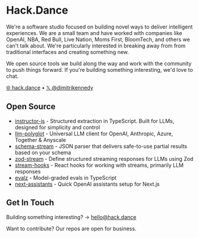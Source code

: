 # Hack.Dance
We're a software studio focused on building novel ways to deliver intelligent experiences. We are a small team and have worked with companies like OpenAI, NBA, Red Bull, Live Nation, Moms First, BloomTech, and others we can't talk about. We're particularly interested in breaking away from from traditional interfaces and creating something new.

We open source tools we build along the way and work with the community to push things forward. If you're building something interesting, we'd love to chat.

[🌐 hack.dance](https://hack.dance) • [𝕏 @dimitrikennedy](https://twitter.com/dimitrikennedy)

## Open Source
- [instructor-js](https://github.com/instructor-ai/instructor-js) - Structured extraction in TypeScript. Built for LLMs, designed for simplicity and control
- [llm-polyglot](https://github.com/hack-dance/island-ai/public-packages/llm-client) - Universal LLM client for OpenAI, Anthropic, Azure, Together & Anyscale
- [schema-stream](https://github.com/hack-dance/island-ai/public-packages/schemaStream) - JSON parser that delivers safe-to-use partial results based on your schema
- [zod-stream](https://github.com/hack-dance/island-ai/public-packages/zod-stream) - Define structured streaming responses for LLMs using Zod
- [stream-hooks](https://github.com/hack-dance/island-ai/public-packages/hooks) - React hooks for working with streams, primarily LLM responses
- [evalz](https://github.com/hack-dance/island-ai/public-packages/evalz) - Model-graded evals in TypeScript
- [next-assistants](https://github.com/hack-dance/assistants) - Quick OpenAI assistants setup for Next.js

## Get In Touch
Building something interesting? → hello@hack.dance

Want to contribute? Our repos are open for business.
